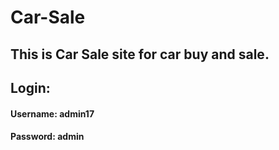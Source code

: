 # Car-Sale
## This is Car Sale site for car buy and sale.
## Login:
#### Username:  admin17
#### Password: admin
